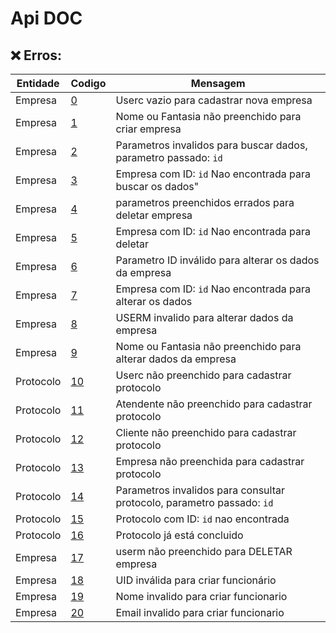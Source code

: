 # Api DOC


## ❌ Erros:
| Entidade | Codigo | Mensagem |
| --------- | ------ | --- |
|Empresa | [0](https://github.com/r4f4siqueira/UProtocol/blob/estrutura/back/app/controllers/Http/EmpresaController.js#:~:text=cria%20a%20empresa-,if(dataToCreate.criador%3D%3D%3Dnull)%7B,%7D,-else%7B "ver no codigo") | Userc vazio para cadastrar nova empresa |
|Empresa|[1](# "ver no codigo")|Nome ou Fantasia não preenchido para criar empresa|
|Empresa|[2](# "ver no codigo")|Parametros invalidos para buscar dados, parametro passado: `id`| 
|Empresa|[3](# "ver no codigo")|Empresa com ID: `id` Nao encontrada para buscar os dados"| 
|Empresa|[4](# "ver no codigo")|parametros preenchidos errados para deletar empresa| 
|Empresa|[5](# "ver no codigo")|Empresa com ID: `id` Nao encontrada para deletar|
|Empresa|[6](# "ver no codigo")|Parametro ID inválido para alterar os dados da empresa|
|Empresa|[7](# "ver no codigo")|Empresa com ID: `id` Nao encontrada para alterar os dados|
|Empresa|[8](# "ver no codigo")|USERM invalido para alterar dados da empresa| 
|Empresa|[9](# "ver no codigo")|Nome ou Fantasia não preenchido para alterar dados da empresa| 
|Protocolo|[10](# "ver no codigo")|Userc não preenchido para cadastrar protocolo| 
|Protocolo|[11](# "ver no codigo")|Atendente não preenchido para cadastrar protocolo| 
|Protocolo|[12](# "ver no codigo")|Cliente não preenchido para cadastrar protocolo| 
|Protocolo|[13](# "ver no codigo")|Empresa não preenchida para cadastrar protocolo| 
|Protocolo|[14](# "ver no codigo")|Parametros invalidos para consultar protocolo, parametro passado: `id`| 
|Protocolo|[15](# "ver no codigo")|Protocolo com ID: `id` nao encontrada| 
|Protocolo|[16](# "ver no codigo")|Protocolo já está concluido| 
|Empresa|[17](# "ver no codigo")|userm não preenchido para DELETAR empresa|
|Empresa|[18](# "ver no codigo")|UID inválida para criar funcionário|
|Empresa|[19](# "ver no codigo")|Nome invalido para criar funcionario|
|Empresa|[20](# "ver no codigo")|Email invalido para criar funcionario|